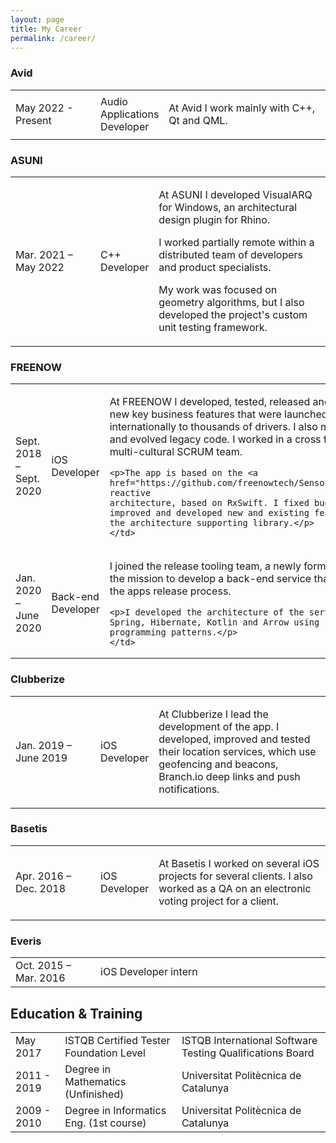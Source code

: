 ```yaml
---
layout: page
title: My Career
permalink: /career/
---
```


### Avid

 <table class="innerBorderTable">
  <col width="27%">
  <col width="17%">
  <tr>
    <td>May 2022 - Present</td>
    <td class="role">Audio Applications Developer</td>
    <td><p>At Avid I work mainly with C++, Qt and QML.</p>
    </td>
  </tr>
</table>

### ASUNI

 <table class="innerBorderTable">
  <col width="27%">
  <col width="17%">
  <tr>
    <td>Mar. 2021 – May 2022</td>
    <td class="role">C++ Developer</td>
    <td><p>At ASUNI I developed VisualARQ for Windows, an architectural design plugin for Rhino.</p>
    <p>I worked partially remote within a distributed team of
    developers and product specialists.</p>
    <p>My work was focused on geometry algorithms, but I also developed the project's custom unit testing framework.</p>
    </td>
  </tr>
</table>

### FREENOW

 <table class="innerBorderTable">
  <col width="27%">
  <col width="17%">
  <tr>
    <td>Sept. 2018 – Sept. 2020</td>
    <td class="role">iOS Developer</td>
    <td><p>At FREENOW I developed, tested, released and
    monitored new key business features that were
    launched internationally to thousands of drivers. I also
    maintained and evolved legacy code. I worked in a
    cross functional and multi-cultural SCRUM team.</p>
    
    <p>The app is based on the <a href="https://github.com/freenowtech/Sensor">Sensor</a> reactive
    architecture, based on RxSwift. I fixed bugs and improved and developed new and existing features for the architecture supporting library.</p>
    </td>
  </tr>
  <tr>
    <td>Jan. 2020 – June 2020</td>
    <td>Back-end Developer</td>
    <td><p>I joined the release tooling team, a newly formed team with the mission to
    develop a back-end service that automates the apps release process.</p>

    <p>I developed the architecture of the service based on Spring, Hibernate, Kotlin and Arrow using functional programming patterns.</p>
    </td>
  </tr>
</table>

### Clubberize

 <table class="innerBorderTable">
  <col width="27%">
  <col width="17%">
  <tr>
    <td>Jan. 2019 – June 2019</td>
    <td>iOS Developer</td>
    <td><p>At Clubberize I lead the development of the app. I developed, improved and tested their location services,
     which use geofencing and beacons, Branch.io deep links
      and push notifications.</p></td>
  </tr>
</table>

### Basetis

 <table class="innerBorderTable">
  <col width="27%">
  <col width="17%">
  <tr>
    <td>Apr. 2016 – Dec. 2018</td>
    <td>iOS Developer</td>
    <td><p>At Basetis I worked on several iOS projects for several clients.
    I also worked as a QA on an electronic voting project for a client.</p></td>
  </tr>
</table>

### Everis

 <table class="innerBorderTable">
  <col width="27%">
  <tr>
    <td>Oct. 2015 – Mar. 2016</td>
    <td>iOS Developer intern</td>
  </tr>
</table>

## Education & Training

 <table class="innerBorderTable">
  <tr>
    <td>May 2017</td>
    <td>ISTQB Certified Tester Foundation Level</td>
    <td>ISTQB International Software Testing Qualifications Board</td>
  </tr>
  <tr>
    <td>2011 - 2019</td>
    <td>Degree in Mathematics (Unfinished)</td>
    <td>Universitat Politècnica de Catalunya</td>
  </tr>
  <tr>
    <td>2009 - 2010</td>
    <td>Degree in Informatics Eng. (1st course)</td>
    <td>Universitat Politècnica de Catalunya</td>
  </tr>
</table>